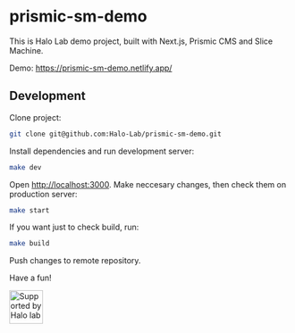 # prismic-sm-demo

This is Halo Lab demo project, built with Next.js, Prismic CMS and Slice Machine.

Demo: https://prismic-sm-demo.netlify.app/

## Development
Clone project:
```bash
git clone git@github.com:Halo-Lab/prismic-sm-demo.git
```
Install dependencies and run development server:

```bash
make dev
```
Open [http://localhost:3000](http://localhost:3000). Make neccesary changes, then check them on production server:

```bash
make start
```
If you want just to check build, run:

```bash
make build
```
Push changes to remote repository.

Have a fun!

<a href="https://www.halo-lab.com/?utm_source=github">
  <img src="https://dgestran.sirv.com/Images/supported-by-halolab.png" alt="Supported by Halo lab" height="60">
</a>


